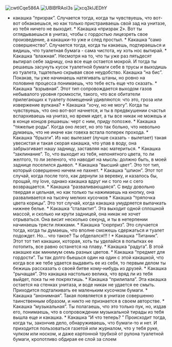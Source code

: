 ![cwtICqe586A](https://github.com/impostorTV/IMPOSTORTV/assets/171691477/7651e96a-c842-4b8f-9359-5db3ea33687b) ![UBlBfRAoI3s](https://github.com/impostorTV/IMPOSTORTV/assets/171691477/386d9746-b4fc-42b5-9b7f-a278518c151e) ![xcq3kIJEDhY](https://github.com/impostorTV/IMPOSTORTV/assets/171691477/1c00609e-be19-45bd-bef7-eea20dbfebc4)

* какашка “призрак”. Случается тогда, когда ты чувствуешь, что вот-вот обкакаешься, но как только пристраиваешь свой зад на унитазе, из тебя ничего не выходит. * Какашка «призрак 2». Вот ты оглядываешься в унитаз, чтобы с гордостью лицезреть свое произведение, а какашки-то уже и след простыл. * Какашка “само совершенство”. Случается тогда, когда ты какаешь, подтираешься и видишь, что туалетная бумага - сама чистота, ну хоть нос вытирай. * Какашка “влажная”. Несмотря на то, что ты уже раз пятьдесят вытирал себе задницу, она все еще остается мокрой. И тогда ты решаешь засунуть кусок туалетной бумаги себе в трусы и выходишь из туалета, тщательно скрывая свое неудобство. Какашка “на бис”. Покакав, ты уже начинаешь натягивать штаны, но ровно на половине процесса понимаешь, что тебе есть еще что сказать. * Какашка “взрывная”. Этот тип сопровождается выходом газов небывалого уровня громкости, такого, что все обитатели прилегающих к туалету помещений удивляются: что это, гроза или извержение вулкана? * Какашка “хочу, но не могу”. Когда ты чувствуешь, что оно вот-вот начнется, и ты в предвкушении счастья вспархиваешь на унитаз, но время идет, а ты все никак не можешь и в конце концов решаешь: черт с ним, приду попозже. * Какашка “тяжелые роды”. Когда оно лезет, но это так больно, что невольно думаешь, что не иначе как говеха встала поперек прохода. * Какашка “брызги”. Из нас вылезает (лучше сказать - вылетает) такая увесистая и такая скорая какашка, что упав в воду, она забрызгивает нашу задницу, заставляя нас материться. * Какашка “заклинание”. То, что выходит из тебя, непонятного цвета, то ли желтого, то ли зеленого, что наводит на мысль: должно быть, в моей заднице поселился дьявол. * Какашка “высший цвет”. Это тот тип, который совершенно ничем не пахнет. * Какашка “шпион”. Этот тот случай, когда после того, как дернули за веревку, и казалось бы, прощай, my love, однако какашка вдруг ни с того ни с сего возвращается. * Какашка “разваливающаяся”. С виду довольно твердая и цельная, но как только ты нажимаешь на кнопку, она разваливается на тысячу мелких кусочков * Какашка “тряпочка цвета корицы”. Это тот случай, когда какашка умудряется выпачкать нижнее белье. * Какашка “сталактит”. Эта выходит одной сплошной массой, и сколько ни крути задницей, она никак не хочет отрываться. Она висит несколько секунд, и ты в нетерпении начинаешь трясти ляжками. * Какашка “сюрприз”. Это случается тогда, когда ты думаешь, что вполне сможешь сдержаться и туалет подождет. Но… что такое? Ты обделался!!! ! * Какашка “Титаник”. Этот тот тип какашки, которая, хоть ты уделайся в попытках ее потопить, все равно останется на плаву. * Какашка “радуга”. В этой какашке как минимум семь разных цветов. * Какашка “предмет для гордости”. Ты так долго бьешься один на один с этой какашкой, что когда все же тебе удается выдавить ее из себя, то первым делом ты бежишь рассказать о своей битве кому-нибудь из друзей. * Какашка “рычащая”. Это какашка настолько велика, что вряд ли из тебя выйдет, пока ты не покряхтишь. * Какашка “прилипала”. Эта какашка остается на стенках унитаза, и воде никак не удается ее смыть. Приходится подталкивать ее маленьким кусочком бумаги. * Какашка “анонимная”. Такая появляется в унитазе совершенно таинственным образом, и никто не признается в своем авторстве. * Какашка “музыкальная”. Ты полагаешь, что это только пук, но, издав его, понимаешь, что в сопровождении музыкальной тирады из тебя вышла еще и какашка. * Какашка “И что теперь? ” Происходит тогда, когда ты, закончив дело, обнаруживаешь, что бумаги-то и нет. И приходится пользоваться газетой или журналом, что у тебя руке, чулком или носком, и даже картонной трубкой от рулона туалетной бумаги, кропотливо обдирая ее слой за слоем
